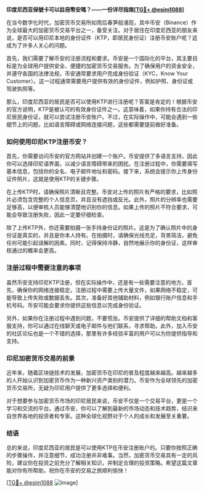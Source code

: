 **印度尼西亚保號卡可以註冊幣安嗎？——一份详尽指南[[TG💪+ @esim1088](https://t.me/s/esim1088)]**

在当今数字化时代，加密货币交易所如雨后春笋般涌现，其中币安（Binance）作为全球最大的加密货币交易平台之一，备受关注。对于居住在印度尼西亚的朋友来说，是否可以用印尼本地的身份证件（KTP，即居民身份证）注册币安账户呢？这成为了许多人关心的问题。

首先，我们需要了解币安的注册流程和要求。币安是一个国际化的平台，其主要目标是为全球用户提供安全、便捷的加密货币交易服务。为了确保用户的资金安全，并遵守各国的法律法规，币安通常要求用户完成身份验证（KYC，Know Your Customer）。这一过程通常需要用户提供有效的身份证件，例如护照、身份证或驾驶执照等。

那么，印度尼西亚的居民是否可以使用KTP进行注册呢？答案是肯定的！根据币安的官方说明，KTP是被认可的有效身份证件之一。这意味着，如果你持有合法的印尼居民身份证，就可以尝试注册币安账户。不过，在实际操作中，可能会遇到一些细节上的问题，比如语言障碍或网络连接问题，这些都需要提前做好准备。

### 如何使用印尼KTP注册币安？

首先，你需要访问币安的官方网站并创建一个账户。币安提供了多语言支持，因此你可以选择印尼语界面，以减少语言障碍带来的困扰。在注册过程中，你需要填写基本信息，包括你的全名、电子邮件地址和密码。接下来，系统会提示你上传身份证件照片，这就是使用KTP的关键步骤。

在上传KTP时，请确保照片清晰且完整。币安对上传的照片有严格的要求，比如照片必须包含完整的个人信息页，并且没有遮挡或反光。此外，照片的分辨率也需要足够高，以便审核人员能够清楚地识别你的信息。如果上传的照片不符合要求，可能会导致注册失败，因此一定要仔细检查。

除了上传KTP外，你还需要拍摄一张手持身份证的照片。这是为了确认照片中的身份证是真实的，并且是你本人持有。在拍摄时，请确保光线充足，背景简洁，避免任何可能引起误解的因素。同时，记得保持冷静，自然地展示你的身份证，这样审核通过的概率会更高。

### 注册过程中需要注意的事项

虽然币安支持印尼KTP注册，但在实际操作中，还是有一些需要注意的地方。首先，确保你的网络连接稳定。注册过程中需要上传大量文件，如果网络不稳定，可能导致上传失败或数据丢失。其次，准备好其他辅助材料，例如银行账户信息和手机号码。币安可能会要求你提供这些信息以完成身份验证。

另外，如果你在注册过程中遇到问题，不要慌张。币安提供了详细的帮助文档和客服支持，你可以通过在线聊天或电子邮件与他们联系，寻求帮助。此外，加入币安的社区论坛也是一个不错的选择，那里有许多经验丰富的用户可以为你提供指导和支持。

### 印尼加密货币交易的前景

近年来，随着区块链技术的发展，加密货币在印尼的普及程度越来越高。越来越多的人开始认识到加密货币作为一种新兴资产类别的潜力。币安作为全球领先的加密货币交易所，无疑为印尼用户提供了更多选择和便利。

对于想要参与加密货币市场的印尼居民来说，币安不仅是一个交易平台，更是一个学习和交流的平台。通过币安，你可以了解到最新的市场动态和技术趋势，结识来自世界各地的投资者和专家。这种全球化视野对于个人的成长和发展至关重要。

### 结语

总的来说，印度尼西亚的居民是可以使用KTP在币安注册账户的。只要你按照正确的步骤操作，并注意细节，成功注册并非难事。当然，加密货币交易具有一定的风险，建议你在投资之前充分了解相关知识，并制定合理的投资策略。希望这篇文章能对你有所帮助，祝你在币安的交易之旅顺利愉快！

[[TG💪+ @esim1088](https://t.me/s/esim1088) ![Image](https://i.postimg.cc/4NQfJmqS/Snipaste-2025-05-13-00-14-12.png)]